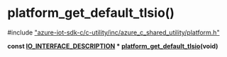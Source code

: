 # platform_get_default_tlsio()

\#include ["azure-iot-sdk-c/c-utility/inc/azure_c_shared_utility/platform.h"](../iot-c-ref-platform-h.md)  

**const [IO_INTERFACE_DESCRIPTION](#struct_i_o___i_n_t_e_r_f_a_c_e___d_e_s_c_r_i_p_t_i_o_n) * [platform_get_default_tlsio](#platform_8h_1abe054cac4cfd6c810bdf81672196ded5)(void)**

